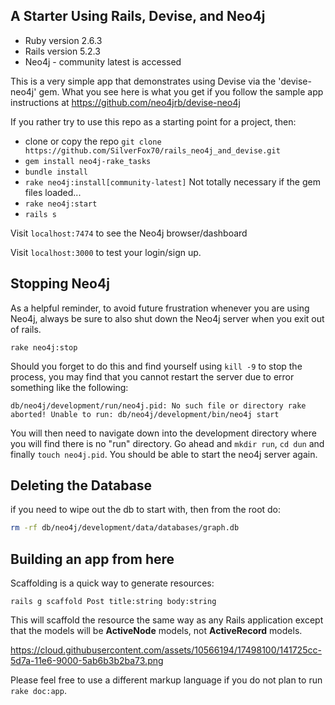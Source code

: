 ## A Starter Using Rails, Devise, and Neo4j

- Ruby version 2.6.3
- Rails version 5.2.3
- Neo4j - community latest is accessed

This is a very simple app that demonstrates using Devise via the 'devise-neo4j' gem.
What you see here is what you get if you follow the sample app instructions at
https://github.com/neo4jrb/devise-neo4j

If you rather try to use this repo as a starting point for a project, then:
- clone or copy the repo `git clone https://github.com/SilverFox70/rails_neo4j_and_devise.git`
- `gem install neo4j-rake_tasks`
- `bundle install`
- `rake neo4j:install[community-latest]` Not totally necessary if the gem files loaded...
- `rake neo4j:start`
- `rails s`

Visit `localhost:7474` to see the Neo4j browser/dashboard

Visit `localhost:3000` to test your login/sign up.

## Stopping Neo4j
As a helpful reminder, to avoid future frustration whenever you are using Neo4j,
always be sure to also shut down the Neo4j server when you exit out of rails.

`rake neo4j:stop`

Should you forget to do this and find yourself using `kill -9` to stop
the process, you may find that you cannot restart the server due to error something
like the following:

`db/neo4j/development/run/neo4j.pid: No such file or directory
rake aborted!
Unable to run: db/neo4j/development/bin/neo4j start`

You will then need to navigate down into the development directory where you will find 
there is no "run" directory.  Go ahead and `mkdir run`, `cd dun` and finally
`touch neo4j.pid`. You should be able to start the neo4j server again. 

## Deleting the Database

if you need to wipe out the db to start with, then from the root do:

``` bash
rm -rf db/neo4j/development/data/databases/graph.db
```


## Building an app from here

Scaffolding is a quick way to generate resources:

`rails g scaffold Post title:string body:string`

This will scaffold the resource the same way as any Rails application except
that the models will be <b>ActiveNode</b> models, not <b>ActiveRecord</b> models.

https://cloud.githubusercontent.com/assets/10566194/17498100/141725cc-5d7a-11e6-9000-5ab6b3b2ba73.png



Please feel free to use a different markup language if you do not plan to run
`rake doc:app`.
